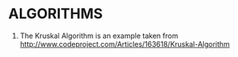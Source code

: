 # ALGORITHMS

1) The Kruskal Algorithm is an example taken from http://www.codeproject.com/Articles/163618/Kruskal-Algorithm
